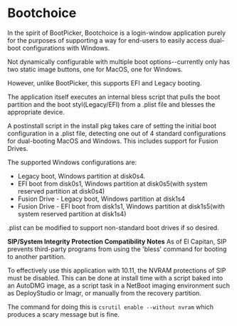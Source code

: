 # Bootchoice

In the spirit of BootPicker, Bootchoice is a login-window application purely for the purposes of supporting a way for end-users to easily access dual-boot configurations with Windows.

Not dynamically configurable with multiple boot options--currently only has two static image buttons, one for MacOS, one for Windows.

However, unlike BootPicker, this supports EFI and Legacy booting.

The application itself executes an internal bless script that pulls the boot partition and the boot styl(Legacy/EFI) from a .plist file and blesses the appropriate device.

A postinstall script in the install pkg takes care of setting the initial boot configuration in a .plist file, 
detecting one out of 4 standard configurations for dual-booting MacOS and Windows. This includes support for Fusion Drives.

The supported Windows configurations are:

* Legacy boot, Windows partition at disk0s4.
* EFI boot from disk0s1, Windows partition at disk0s5(with system reserved partition at disk0s4)
* Fusion Drive - Legacy boot, Windows partition at disk1s4
* Fusion Drive - EFI boot from disk1s1, Windows partition at disk1s5(with system reserved partition at disk1s4)

.plist can be modified to support non-standard boot drives if so desired.

**SIP/System Integrity Protection Compatibility Notes**
As of El Capitan, SIP prevents third-party programs from using the 'bless' command for booting to another partition.

To effectively use this application with 10.11, the NVRAM protections of SIP must be disabled. This can be done at install time with a script baked into an AutoDMG image, as a script task in a NetBoot imaging environment such as DeployStudio or Imagr, or manually from the recovery partition.

The command for doing this is `csrutil enable --without nvram` which produces a scary message but is fine.
